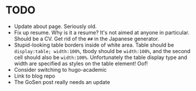 # TODO

* Update about page. Seriously old.
* Fix up resume. Why is it a resume? It's not aimed at anyone in particular. Should be a CV. Get rid of the `##` in the Japanese generator.
* Stupid-looking table borders inside of white area. Table should be `display:table; width:100%`, tbody should be `width:100%`, and the second cell should also be `width:100%`. Unfortunately the table display type and width are specified as styles on the table element! Oof!
* Consider switching to hugo-academic
* Link to blog repo
* The GoSen post really needs an update
